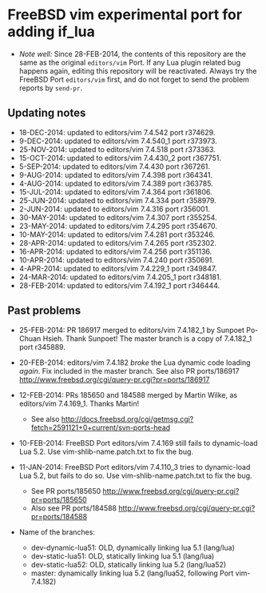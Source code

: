# FreeBSD vim experimental port for adding if\_lua

* _Note well:_ Since 28-FEB-2014, the contents of this repository are the same as the original `editors/vim` Port. If any Lua plugin related bug happens again, editing this repository will be reactivated.  Always try the FreeBSD Port `editors/vim` first, and do not forget to send the problem reports by `send-pr`.

## Updating notes

* 18-DEC-2014: updated to editors/vim 7.4.542 port r374629.
* 9-DEC-2014: updated to editors/vim 7.4.540\_1 port r373973.
* 25-NOV-2014: updated to editors/vim 7.4.518 port r373363.
* 15-OCT-2014: updated to editors/vim 7.4.430\_2 port r367751.
* 5-SEP-2014: updated to editors/vim 7.4.430 port r367261.
* 9-AUG-2014: updated to editors/vim 7.4.398 port r364341.
* 4-AUG-2014: updated to editors/vim 7.4.389 port r363785.
* 15-JUL-2014: updated to editors/vim 7.4.364 port r361806.
* 25-JUN-2014: updated to editors/vim 7.4.334 port r358979.
* 2-JUN-2014: updated to editors/vim 7.4.316 port r356001.
* 30-MAY-2014: updated to editors/vim 7.4.307 port r355254.
* 23-MAY-2014: updated to editors/vim 7.4.295 port r354670.
* 10-MAY-2014: updated to editors/vim 7.4.281 port r353246.
* 28-APR-2014: updated to editors/vim 7.4.265 port r352302.
* 16-APR-2014: updated to editors/vim 7.4.256 port r351136.
* 10-APR-2014: updated to editors/vim 7.4.240 port r350691.
* 4-APR-2014: updated to editors/vim 7.4.229\_1 port r349847.
* 24-MAR-2014: updated to editors/vim 7.4.205\_1 port r348181.
* 28-FEB-2014: updated to editors/vim 7.4.192\_1 port r346444.

## Past problems

* 25-FEB-2014: PR 186917 merged to editors/vim 7.4.182\_1 by Sunpoet Po-Chuan Hsieh. Thank Sunpoet! The master branch is a copy of 7.4.182\_1 port r345889.

* 20-FEB-2014: editors/vim 7.4.182 *broke* the Lua dynamic code loading *again*. Fix included in the master branch. See also PR ports/186917 <http://www.freebsd.org/cgi/query-pr.cgi?pr=ports/186917>

* 12-FEB-2014: PRs 185650 and 184588 merged by Martin Wilke, as editors/vim 7.4.169\_1. Thanks Martin!
    * See also <http://docs.freebsd.org/cgi/getmsg.cgi?fetch=2591121+0+current/svn-ports-head>

* 10-FEB-2014: FreeBSD Port editors/vim 7.4.169 still fails to dynamic-load Lua 5.2. Use vim-shlib-name.patch.txt to fix the bug.

* 11-JAN-2014: FreeBSD Port editors/vim 7.4.110\_3 tries to dynamic-load Lua 5.2, but fails to do so. Use vim-shlib-name.patch.txt to fix the bug.
    * See PR ports/185650 <http://www.freebsd.org/cgi/query-pr.cgi?pr=ports/185650>
    * Also see PR ports/184588 <http://www.freebsd.org/cgi/query-pr.cgi?pr=ports/184588>

* Name of the branches:
    * dev-dynamic-lua51: OLD, dynamically linking lua 5.1 (lang/lua)
    * dev-static-lua51: OLD, statically linking lua 5.1 (lang/lua)
    * dev-static-lua52: OLD, statically linking lua 5.2 (lang/lua52)
    * master: dynamically linking lua 5.2 (lang/lua52, following Port vim-7.4.182)
